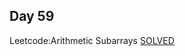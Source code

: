 ## Day 59

Leetcode:Arithmetic Subarrays
[SOLVED](https://leetcode.com/problems/arithmetic-subarrays/description/?envType=daily-question&envId=2023-11-23)